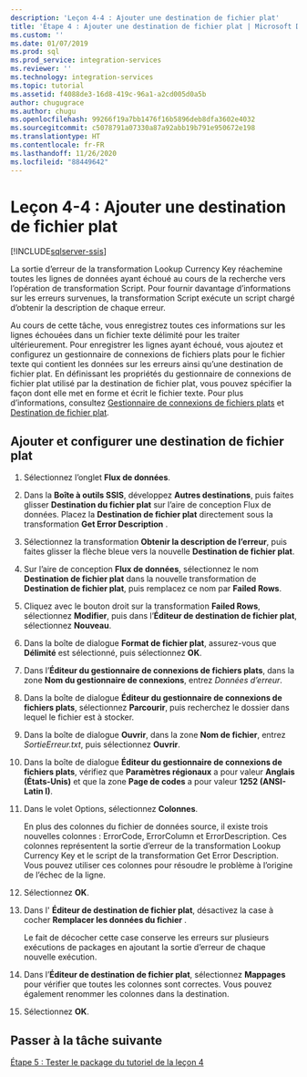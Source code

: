 ```yaml
---
description: 'Leçon 4-4 : Ajouter une destination de fichier plat'
title: 'Étape 4 : Ajouter une destination de fichier plat | Microsoft Docs'
ms.custom: ''
ms.date: 01/07/2019
ms.prod: sql
ms.prod_service: integration-services
ms.reviewer: ''
ms.technology: integration-services
ms.topic: tutorial
ms.assetid: f4088de3-16d8-419c-96a1-a2cd005d0a5b
author: chugugrace
ms.author: chugu
ms.openlocfilehash: 99266f19a7bb1476f16b5896deb8dfa3602e4032
ms.sourcegitcommit: c5078791a07330a87a92abb19b791e950672e198
ms.translationtype: HT
ms.contentlocale: fr-FR
ms.lasthandoff: 11/26/2020
ms.locfileid: "88449642"
---
```

# <a name="lesson-4-4-add-a-flat-file-destination"></a>Leçon 4-4 : Ajouter une destination de fichier plat

[!INCLUDE[sqlserver-ssis](../includes/applies-to-version/sqlserver-ssis.md)]



La sortie d’erreur de la transformation Lookup Currency Key réachemine toutes les lignes de données ayant échoué au cours de la recherche vers l’opération de transformation Script. Pour fournir davantage d’informations sur les erreurs survenues, la transformation Script exécute un script chargé d’obtenir la description de chaque erreur.  
  
Au cours de cette tâche, vous enregistrez toutes ces informations sur les lignes échouées dans un fichier texte délimité pour les traiter ultérieurement. Pour enregistrer les lignes ayant échoué, vous ajoutez et configurez un gestionnaire de connexions de fichiers plats pour le fichier texte qui contient les données sur les erreurs ainsi qu’une destination de fichier plat. En définissant les propriétés du gestionnaire de connexions de fichier plat utilisé par la destination de fichier plat, vous pouvez spécifier la façon dont elle met en forme et écrit le fichier texte. Pour plus d’informations, consultez [Gestionnaire de connexions de fichiers plats](../integration-services/connection-manager/flat-file-connection-manager.md) et [Destination de fichier plat](../integration-services/data-flow/flat-file-destination.md).  
  
## <a name="add-and-configure-a-flat-file-destination"></a>Ajouter et configurer une destination de fichier plat  
  
1.  Sélectionnez l’onglet **Flux de données**.  
  
2.  Dans la **Boîte à outils SSIS**, développez **Autres destinations**, puis faites glisser **Destination du fichier plat** sur l’aire de conception Flux de données. Placez la **Destination de fichier plat** directement sous la transformation **Get Error Description** .  
  
3.  Sélectionnez la transformation **Obtenir la description de l’erreur**, puis faites glisser la flèche bleue vers la nouvelle **Destination de fichier plat**.  
  
4.  Sur l’aire de conception **Flux de données**, sélectionnez le nom **Destination de fichier plat** dans la nouvelle transformation de **Destination de fichier plat**, puis remplacez ce nom par **Failed Rows**.  
  
5.  Cliquez avec le bouton droit sur la transformation **Failed Rows**, sélectionnez **Modifier**, puis dans l’**Éditeur de destination de fichier plat**, sélectionnez **Nouveau**.  
  
6.  Dans la boîte de dialogue **Format de fichier plat**, assurez-vous que **Délimité** est sélectionné, puis sélectionnez **OK**.  
  
7.  Dans l’**Éditeur du gestionnaire de connexions de fichiers plats**, dans la zone **Nom du gestionnaire de connexions**, entrez *Données d’erreur*.  
  
8.  Dans la boîte de dialogue **Éditeur du gestionnaire de connexions de fichiers plats**, sélectionnez **Parcourir**, puis recherchez le dossier dans lequel le fichier est à stocker.  
  
9. Dans la boîte de dialogue **Ouvrir**, dans la zone **Nom de fichier**, entrez *SortieErreur.txt*, puis sélectionnez **Ouvrir**.  
  
10. Dans la boîte de dialogue **Éditeur du gestionnaire de connexions de fichiers plats**, vérifiez que **Paramètres régionaux** a pour valeur **Anglais (États-Unis)** et que la zone **Page de codes** a pour valeur **1252 (ANSI-Latin I)**.  
  
11. Dans le volet Options, sélectionnez **Colonnes**.  
  
    En plus des colonnes du fichier de données source, il existe trois nouvelles colonnes : ErrorCode, ErrorColumn et ErrorDescription. Ces colonnes représentent la sortie d’erreur de la transformation Lookup Currency Key et le script de la transformation Get Error Description. Vous pouvez utiliser ces colonnes pour résoudre le problème à l’origine de l’échec de la ligne.  
  
12. Sélectionnez **OK**.  
  
13. Dans l' **Éditeur de destination de fichier plat**, désactivez la case à cocher **Remplacer les données du fichier** .  
  
    Le fait de décocher cette case conserve les erreurs sur plusieurs exécutions de packages en ajoutant la sortie d’erreur de chaque nouvelle exécution.
  
14. Dans l’**Éditeur de destination de fichier plat**, sélectionnez **Mappages** pour vérifier que toutes les colonnes sont correctes. Vous pouvez également renommer les colonnes dans la destination.  
  
15. Sélectionnez **OK**.  
  
## <a name="go-to-next-task"></a>Passer à la tâche suivante
[Étape 5 : Tester le package du tutoriel de la leçon 4](../integration-services/lesson-4-5-testing-the-lesson-4-tutorial-package.md)  
  
  
  
